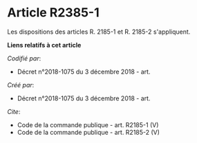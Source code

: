 # Article R2385-1

Les dispositions des articles R. 2185-1 et R. 2185-2 s'appliquent.

**Liens relatifs à cet article**

_Codifié par_:

  - Décret n°2018-1075 du 3 décembre 2018 - art.

_Créé par_:

  - Décret n°2018-1075 du 3 décembre 2018 - art.

_Cite_:

  - Code de la commande publique - art. R2185-1 (V)
  - Code de la commande publique - art. R2185-2 (V)
